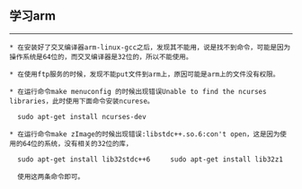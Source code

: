 ## 学习arm

***

    * 在安装好了交叉编译器arm-linux-gcc之后，发现其不能用，说是找不到命令，可能是因为操作系统是64位的，而交叉编译器是32位的，所以不能使用。

    * 在使用ftp服务的时候，发现不能put文件到arm上，原因可能是arm上的文件没有权限。

    * 在运行命令make menuconfig 的时候出现错误Unable to find the ncurses libraries，此时使用下面命令安装ncurese。

      sudo apt-get install ncurses-dev

    * 在运行命令make zImage的时候出现错误:libstdc++.so.6:con't open，这是因为使用的64位的系统，没有相关的32位的库，

      sudo apt-get install lib32stdc++6     sudo apt-get install lib32z1

      使用这两条命令即可。
